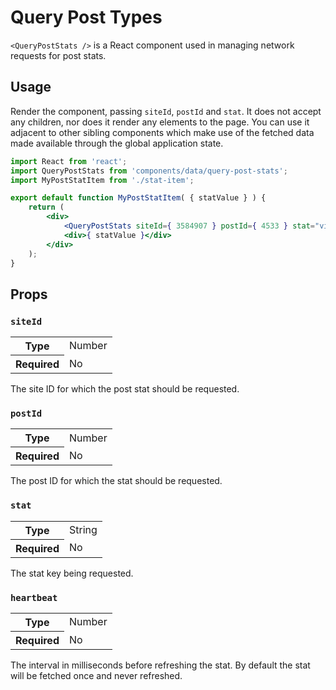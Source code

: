 Query Post Types
================

`<QueryPostStats />` is a React component used in managing network requests for post stats.

## Usage

Render the component, passing `siteId`, `postId` and `stat`. It does not accept any children, nor does it render any elements to the page. You can use it adjacent to other sibling components which make use of the fetched data made available through the global application state.

```jsx
import React from 'react';
import QueryPostStats from 'components/data/query-post-stats';
import MyPostStatItem from './stat-item';

export default function MyPostStatItem( { statValue } ) {
	return (
		<div>
			<QueryPostStats siteId={ 3584907 } postId={ 4533 } stat="views" />
			<div>{ statValue }</div>
		</div>
	);
}
```

## Props

### `siteId`

<table>
	<tr><th>Type</th><td>Number</td></tr>
	<tr><th>Required</th><td>No</td></tr>
</table>

The site ID for which the post stat should be requested.

### `postId`

<table>
	<tr><th>Type</th><td>Number</td></tr>
	<tr><th>Required</th><td>No</td></tr>
</table>

The post ID for which the stat should be requested.

### `stat`

<table>
	<tr><th>Type</th><td>String</td></tr>
	<tr><th>Required</th><td>No</td></tr>
</table>

The stat key being requested.

### `heartbeat`

<table>
	<tr><th>Type</th><td>Number</td></tr>
	<tr><th>Required</th><td>No</td></tr>
</table>

The interval in milliseconds before refreshing the stat.
By default the stat will be fetched once and never refreshed.

